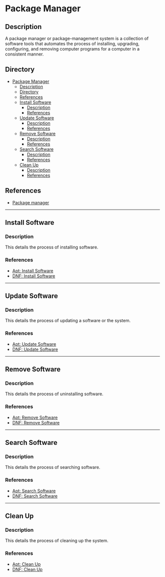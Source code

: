 # Package Manager

## Description

A package manager or package-management system is a collection of software tools that automates the process of installing, upgrading, configuring, and removing computer programs for a computer in a consistent manner.

## Directory

- [Package Manager](#package-manager)
  - [Description](#description)
  - [Directory](#directory)
  - [References](#references)
  - [Install Software](#install-software)
    - [Description](#description-1)
    - [References](#references-1)
  - [Update Software](#update-software)
    - [Description](#description-2)
    - [References](#references-2)
  - [Remove Software](#remove-software)
    - [Description](#description-3)
    - [References](#references-3)
  - [Search Software](#search-software)
    - [Description](#description-4)
    - [References](#references-4)
  - [Clean Up](#clean-up)
    - [Description](#description-5)
    - [References](#references-5)

## References

- [Package manager](https://en.wikipedia.org/wiki/Package_manager)

---

## Install Software

### Description

This details the process of installing software.

### References

- [Apt: Install Software](apt.md#install-software)
- [DNF: Install Software](dnf.md#install-software)

---

## Update Software

### Description

This details the process of updating a software or the system.

### References

- [Apt: Update Software](apt.md#update-software)
- [DNF: Update Software](dnf.md#update-software)

---

## Remove Software

### Description

This details the process of uninstalling software.

### References

- [Apt: Remove Software](apt.md#remove-software)
- [DNF: Remove Software](dnf.md#remove-software)

---

## Search Software

### Description

This details the process of searching software.

### References

- [Apt: Search Software](apt.md#search-software)
- [DNF: Search Software](dnf.md#search-software)

---

## Clean Up

### Description

This details the process of cleaning up the system.

### References

- [Apt: Clean Up](apt.md#clean-up)
- [DNF: Clean Up](dnf.md#clean-up)
